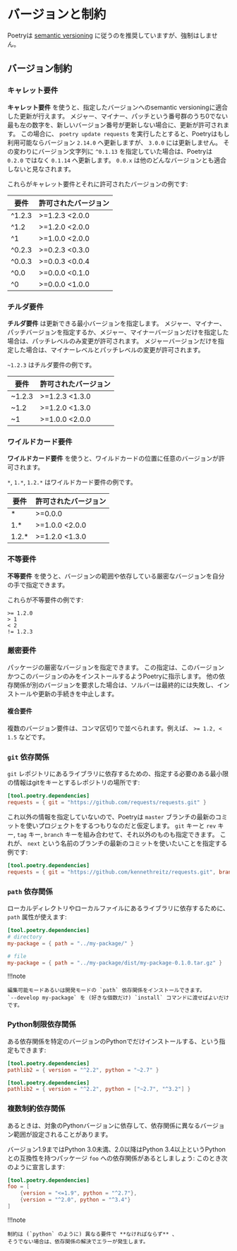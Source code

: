 # バージョンと制約

Poetryは [semantic versioning](https://semver.org) に従うのを推奨していますが、強制はしません。

## バージョン制約

### キャレット要件

**キャレット要件** を使うと、指定したバージョンへのsemantic versioningに適合した更新が行えます。
メジャー、マイナー、パッチという番号群のうち0でない最も左の数字を、新しいバージョン番号が更新しない場合に、更新が許可されます。
この場合に、 `poetry update requests` を実行したとすると、Poetryはもし利用可能ならバージョン `2.14.0` ヘ更新しますが、 `3.0.0` には更新しません。
その変わりにバージョン文字列に `^0.1.13` を指定していた場合は、Poetryは `0.2.0` ではなく `0.1.14` へ更新します。
`0.0.x` は他のどんなバージョンとも適合しないと見なされます。

これらがキャレット要件とそれに許可されたバージョンの例です:

| 要件 | 許可されたバージョン |
| ----------- | ---------------- |
| ^1.2.3      | >=1.2.3 <2.0.0   |
| ^1.2        | >=1.2.0 <2.0.0   |
| ^1          | >=1.0.0 <2.0.0   |
| ^0.2.3      | >=0.2.3 <0.3.0   |
| ^0.0.3      | >=0.0.3 <0.0.4   |
| ^0.0        | >=0.0.0 <0.1.0   |
| ^0          | >=0.0.0 <1.0.0   |

### チルダ要件

**チルダ要件** は更新できる最小バージョンを指定します。
メジャー、マイナー、パッチバージョンを指定するか、メジャー、マイナーバージョンだけを指定した場合は、パッチレベルのみ変更が許可されます。
メジャーバージョンだけを指定した場合は、マイナーレベルとパッチレベルの変更が許可されます。

`~1.2.3` はチルダ要件の例です。

| 要件 | 許可されたバージョン |
| ----------- | ---------------- |
| ~1.2.3      | >=1.2.3 <1.3.0   |
| ~1.2        | >=1.2.0 <1.3.0   |
| ~1          | >=1.0.0 <2.0.0   |

### ワイルドカード要件

**ワイルドカード要件** を使うと、ワイルドカードの位置に任意のバージョンが許可されます。

`*`, `1.*`, `1.2.*` はワイルドカード要件の例です。

| 要件 | 許可されたバージョン |
| ----------- | ---------------- |
| *           | >=0.0.0          |
| 1.*         | >=1.0.0 <2.0.0   |
| 1.2.*       | >=1.2.0 <1.3.0   |

### 不等要件

**不等要件** を使うと、バージョンの範囲や依存している厳密なバージョンを自分の手で指定できます。

これらが不等要件の例です:

```text
>= 1.2.0
> 1
< 2
!= 1.2.3
```

### 厳密要件

パッケージの厳密なバージョンを指定できます。
この指定は、このバージョンかつこのバージョンのみをインストールするようPoetryに指示します。
他の依存関係が別のバージョンを要求した場合は、ソルバーは最終的には失敗し、インストールや更新の手続きを中止します。

#### 複合要件

複数のバージョン要件は、コンマ区切りで並べられます。例えば、 `>= 1.2, < 1.5` などです。

### `git` 依存関係

`git` レポジトリにあるライブラリに依存するための、指定する必要のある最小限の情報はgitをキーとするレポジトリの場所です:

```toml
[tool.poetry.dependencies]
requests = { git = "https://github.com/requests/requests.git" }
```

これ以外の情報を指定していないので、Poetryは `master` ブランチの最新のコミットを使いプロジェクトをするつもりなのだと仮定します。
`git` キーと `rev` キー, `tag` キー, `branch` キーを組み合わせて、それ以外のものも指定できます。
これが、 `next` という名前のブランチの最新のコミットを使いたいことを指定する例です:

```toml
[tool.poetry.dependencies]
requests = { git = "https://github.com/kennethreitz/requests.git", branch = "next" }
```

### `path` 依存関係

ローカルディレクトリやローカルファイルにあるライブラリに依存するために、 `path` 属性が使えます:

```toml
[tool.poetry.dependencies]
# directory
my-package = { path = "../my-package/" }

# file
my-package = { path = "../my-package/dist/my-package-0.1.0.tar.gz" }
```

!!!note

    編集可能モードあるいは開発モードの `path` 依存関係をインストールできます。
    `--develop my-package` を (好きな個数だけ) `install` コマンドに渡せばよいだけです。


### Python制限依存関係

ある依存関係を特定のバージョンのPythonでだけインストールする、という指定もできます:

```toml
[tool.poetry.dependencies]
pathlib2 = { version = "^2.2", python = "~2.7" }
```

```toml
[tool.poetry.dependencies]
pathlib2 = { version = "^2.2", python = ["~2.7", "^3.2"] }
```


### 複数制約依存関係

あるときは、対象のPythonバージョンに依存して、依存関係に異なるバージョン範囲が設定されることがあります。

バージョン1.9まではPython 3.0未満、2.0以降はPython 3.4以上というPythonとの互換性を持つパッケージ `foo` への依存関係があるとしましょう:
このとき次のように宣言します:

```toml
[tool.poetry.dependencies]
foo = [
    {version = "<=1.9", python = "^2.7"},
    {version = "^2.0", python = "^3.4"}
]
```

!!!note

    制約は (`python` のように) 異なる要件で **なければならず** 、
    そうでない場合は、依存関係の解決でエラーが発生します。
